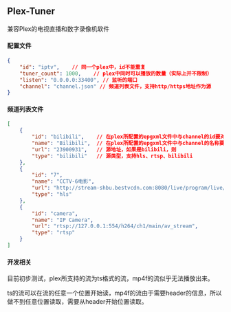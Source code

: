 ## Plex-Tuner

兼容Plex的电视直播和数字录像机软件



#### 配置文件

```json
{
    "id": "iptv",    // 同一个plex中，id不能重复
    "tuner_count": 1000,    // plex中同时可以播放的数量（实际上并不限制）
    "listen": "0.0.0.0:33400", // 监听的端口
    "channel": "channel.json" // 频道列表文件，支持http/https地址作为源
}
```



#### 频道列表文件

```json
[
    {
        "id": "bilibili",    // 在plex所配置的epgxml文件中与channel的id要对应上
        "name": "Bilibili",  // 在plex所配置的epgxml文件中与channel的名称要对应上
        "url": "23900931",   // 源地址，如果是bilibili，则
        "type": "bilibili"   // 源类型，支持hls、rtsp、bilibili
    },
    {
        "id": "7",
        "name": "CCTV-6电影",
        "url": "http://stream-shbu.bestvcdn.com:8080/live/program/live/cctv6hd/4000000/mnf.m3u8",
        "type": "hls"
    },
    {
        "id": "camera",
        "name": "IP Camera",
        "url": "rtsp://127.0.0.1:554/h264/ch1/main/av_stream",
        "type": "rtsp"
    }
]
```



#### 开发相关

目前初步测试，plex所支持的流为ts格式的流，mp4f的流似乎无法播放出来。

ts的流可以在流的任意一个位置开始读，mp4f的流由于需要header的信息，所以做不到任意位置读取，需要从header开始位置读取。
